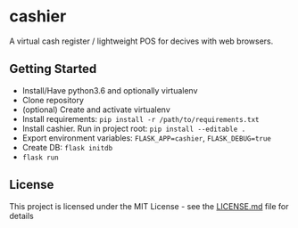 # cashier
A virtual cash register / lightweight POS for decives with web browsers.

## Getting Started

- Install/Have python3.6 and optionally virtualenv
- Clone repository
- (optional) Create and activate virtualenv
- Install requirements: ```pip install -r /path/to/requirements.txt```
- Install cashier. Run in project root: ```pip install --editable .```
- Export environment variables: ```FLASK_APP=cashier```, ```FLASK_DEBUG=true```
- Create DB: ```flask initdb```
- ```flask run```

## License

This project is licensed under the MIT License - see the [LICENSE.md](LICENSE.md) file for details
